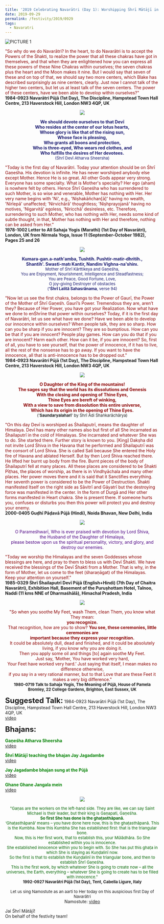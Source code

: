 ```yaml
---
title: '2019 Celebrating Navarātri (Day 1): Worshipping Śhrī Mātājī in the form of Śhrī Śhailaputrī and keeping our attention on Śhrī Gaṇeśha'
date: 2019-09-29
permalink: /festivity/2019/0929
tags:
  - Navaratri
---
```


![PICTURE 1](/images/image1.png)

<p>
<font color="DarkRed">"So why do we do Navarātri? In the heart, to do Navarātri is to accept the Powers of the Śhakti, to realize the power that all these chakras have got in themselves, and that when they are enlightened how you can express all these powers of these Nine Chakras within ourselves; the seven chakras plus the heart and the Moon makes it nine. But I would say that seven of these and on top of that, we should say two more centers, which Blake has described surprisingly as nine centers, clearly. Just now I cannot talk of the higher two centers, but let us at least talk of the seven centers. The power of these centers, have we been able to develop within ourselves?"</font><br>
<b>1984-0923 Navarātri Pūjā (1st Day), The Discipline, Hampstead Town Hall Centre, 213 Haverstock Hill, London NW3 4QP, UK</b>
</p>

<div style="text-align: center"><img src="/images/image164.png" /></div>

<p style="color:green; text-align:center;">
<font color="MidNightBlue"><b>We should devote ourselves to that Devī<br>
Who resides at the center of our lotus hearts,<br>
Whose glory is like that of the rising sun,<br>
Whose face is pleasing,<br>
Who grants all boons and protection,<br>
Who is three-eyed, Who wears red clothes, and<br>
Who fulfills the desires of Her devotees.</b><br>
<font size="-1">(Śhrī Devī Atharva Sheersha)</font></font>
</p>

<p>
<font color="DarkRed">"Today is the first day of Navarātri. Today your attention should be on Śhrī Gaṇeśha. His devotion is infinite. He has never worshiped anybody else except Mother. Hence He is so great. All other Gods appear very strong. Everyone has some specialty. What is Mother's specialty? Her ego (aham) is nowhere felt by others. Hence Śhrī Gaṇeśha who has surrendered to such Mother, is so wise and venerable, Mother has nothing with Her. Her very name begins with 'Ni', e.g., 'Niṣhakāñchan[ā]' having no wealth, 'Nirlepā' unaffected; 'Nirvichārā' thoughtless; 'Niṣhprayojanā' having no motives, 'Nigarvitā' egoless, 'Niricchā' desireless, etc. Therefore, surrendering to such Mother, who has nothing with Her, needs some kind of subtle thought, in that, Mother has nothing with Her and therefore, nothing can be asked from Her."</font><br>
<b>1978-1002 Letter to All Sahaja Yogis (Marathi) (1st Day of Navarātri), London, UK from Nirmala Yoga, Issue 11 (September-October 1982), Pages 25 and 26</b>
</p>

<div style="text-align: center"><img src="/images/image165.png" /></div>

<p style="text-align:center;">
<font color="MidNightBlue"><b>Kumara-gan.a-nath'amba, Tushtih. Pushtir-matir-dhritih.,<br>
Shantih'. Swasti-matı  Kantir, Nandinı Vighna-na'shinı.</b><br>
<font size="-1">Mother of Śhrī Kārttikeya and Gaṇeśha,<br>
You are Enjoyment, Nourishment, Intelligence and Steadfastness;<br>
You are Peace, Good Fortune, Love,<br>
O joy-giving Destroyer of obstacles<br>
(<b>'Śhrī Lalitā Sahasrānama</b>, verse 94)</font></font>
</p>

<p>
<font color="DarkRed">"Now let us see the first chakra, belongs to the Power of Gaurī, the Power of the Mother of Śhrī Gaṇeśh. Gaurī’s Power. Tremendous they are, aren’t they? Because of Her Power, you have got your Realization. Now what have we done to enŚhrīne that power within ourselves? Today, if it is the first day of Navarātri, let us see what have we done? Have we been able to develop our innocence within ourselves? When people talk, they are so sharp. How can you be sharp if you are innocent? They are so bumptious. How can you be that if you are innocent? People play games. How can you do that if you are innocent? Harm each other. How can it be, if you are innocent? So, first of all, you have to see yourself, that the power of innocence, if it has to live, all the rest of the nonsense has to go away. If you want to have the innocence, all that is anti-innocence has to be dropped out."</font><br>
<b>1984-0923 Navarātri Pūjā (1st Day), The Discipline, Hampstead Town Hall Centre, 213 Haverstock Hill, London NW3 4QP, UK</b>
</p>

<div style="text-align: center"><img src="/images/image166.png" /></div>

<p style="text-align:center;">
<font color="DarkRed"><b>O  Daughter of the King of the mountains!<br>
The sages say that the world has its dissolutions and Genesis<br>
With the closing and opening of Thine Eyes,<br>
Thine Eyes are bereft of winking,<br>
With a view to save from dissolution this entire universe,<br>
Which has its origin in the opening of Thine Eyes.</b><br></font>
<font size="-1">('<b>Saundaryalaharī</b>' by Śhrī Ādi Śhaṅkarāchārya)</font>
</p>

<p>
<font color="DarkRed">"On this day Devī is worshiped as Śhailaputrī, means the daughter of Himalaya. Devī has many other names also but first of all She incarnated as Śhailaputrī in the cold of Himalayas. She incarnated and whatever She was to do. She started there. Further story is known to you. [King] Dakṣha did not invite Lord Śhiva in the Havana that he performed and Śhailaputrī was the consort of Lord Śhiva. She is called Satī because She entered the Holy fire of Havana and ablated Herself. But by then Lord Śhiva reached there. He lifted her burnt up body from the fire. Burnt pieces of the body of Śhailaputrī fell at many places. All these places are considered to be Śhakti Pīṭhas, the places of worship, as there is in Vindhyāchala and many other places. Her power moves there and it is said that it Sanctifies everything. Her seventh power is considered to be the Power of Destruction. Śhakti manifested Itself on the right side as Sāvitrī and Gāyatrī but the destroying force was manifested in the center. In the form of Durgā and Her other forms manifested in Heart chakra. She is present there. If someone hurts you, confuses or disturbs you then this power will protect you and destroy your enemy.</font><br>
<b>2000-0405 Guḍhī Pāḍavā Pūjā (Hindi), Noida Bhavan, New Delhi, India</b>
</p>

<div style="text-align: center"><img src="/images/image167.png" /></div>

<p style="color:indigo; text-align:center;">
O Parameśhwarī, Who is ever praised with devotion by Lord Śhiva,<br>
the Husband of the Daughter of Himalaya,<br>
please bestow upon us the spiritual personality, victory, and glory, and destroy our enemies.
</p>

<p>
<font color="DarkRed">"Today we worship the Himalayas and the seven Goddesses whose blessings are here, and pray to them to bless us with Devī Śhakti. We have received the blessings of the Devī Śhakti from a Mother. That is why, in the form of Mother, let us come to the feet (śharaṇāgat) of the Himalayas.<br>
Keep your attention on yourself."</font><br>
<b>1985-0329 Śhrī Śhailaputrī Devī Pūjā (English+Hindi) (7th Day of Chaitra Navarātri), Exhibition Hall, Basement of the Puruṣhottam Hotel, Talnoo​, ​Naddi (11 kms NNE of Dharmaśhālā), Himachal Pradesh, India</b>
</p>

<div style="text-align: center"><img src="/images/image168.png" /></div>

<p style="text-align:center;">
<font color="DarkRed">"So when you soothe My Feet, wash Them, clean Them, you know what They mean:<br>
<b>you recognize.</b><br>
That recognition, how are you to show? <b>You see, these ceremonies, little ceremonies are<br>
important because they express your recognition.</b><br>
It could be absolutely dull, dead and finished, and it could be absolutely<br>
living, if you know why you are doing it.<br>
Then you apply some oil and things [to] again soothe My Feet.<br>
Just say, ‘Mother, You have worked very hard,<br>
Your Feet have worked very hard.’ Just saying that itself, I mean makes no difference otherwise,<br>
if you say in a very rational manner, but to that Love that are these Feet it makes a very big difference."</font><br>
<font size="-1"><b>1980-0719 Talk to Sahaja Yogis, The Meaning of Pūjā, House of Pamela Bromley, 22 College Gardens, Brighton, East Sussex, UK</b></font>
</p>

<font size="+2"><b>Suggested Talk:</b></font> 1984-0923 Navarātri Pūjā (1st Day), The Discipline, Hampstead Town Hall Centre, 213 Haverstock Hill, London NW3 4QP, UK<br><a href="https://www.youtube.com/watch?v=P1znzNlPCm0&vl=en "> video</a><br>

<font size="+2"><b>Bhajans:</b></font>

<p>
<font color="green"><b>Gaṇeśha Atharva Sheersha</b></font><br>
<a href="https://www.youtube.com/watch?v=Dxl42_lBRJ4"> video</a><br>
</p>

<p>
<font color="green"><b>Śhrī Mātājī teaching the bhajan Jay Jagadambe</b></font><br>
<a href="https://youtu.be/9jMjx13o9dA">video</a>
</p>

<p>
<font color="green"><b>Jay Jagadambe bhajan sung at the Pūjā</b></font><br>
<a href="https://www.youtube.com/watch?v=KbUT-S2AcBY">video</a>
</p>
 
<p>
<font color="green"><b>Ghane Ghane Jangala mein</b></font><br>
<a href="https://www.youtube.com/watch?v=IV9iyQnpEGw&feature=youtu.be">video</a> 
</p>

<div style="text-align: center"><img src="/images/image168.png" /></div>

<p style="text-align:center;">
<font size="-1"><font color="DarkGreen">"Gaṇas are the workers on the left-hand side. They are like, we can say Saint Michael is their leader, but their king is Gaṇapati, Gaṇeśha.<br>
<b>So first She has done is the ghaṭasthāpanā.</b><br>
‘Ghaṭasthāpanā’ means – you have done here now, this is the ghaṭasthāpanā. This is the Kumbha. Now this Kumbha She has established first: that is the triangular bone.<br> 
Now, this is Her first work, that to establish this, your Mūlādhāra. So She established within you is innocence.<br>
She established innocence within you to begin with. So She has put this ghaṭa in which She is staying as Kuṇḍalinī now.<br>
So the first is that to establish the Kuṇḍalinī in the triangular bone, and then to establish Śhrī Gaṇeśha.<br>
This is the first work, by which whatever She is going to create now – all the universes, the Earth, everything – whatever She is going to create has to be filled with innocence."</font><br>
<b>1992-0927 Navarātri Pūjā (1st Day), Tent, Cabella Ligure, Italy</b><br>
<br>
Let us sing Namostute as an aarti to Her today on this auspicious first Day of Navarātri<br></font>
Namostute: <a href="https://www.youtube.com/embed/xlhoVI-SylQ?hl=en&fs=1">video</a>
</p>

Jai Śhrī Mātājī!<br>
On behalf of the festivity team!